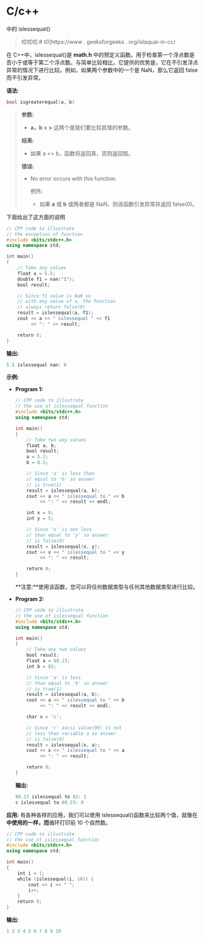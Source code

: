 # C/c++

中的 islessequal()

> 哎哎哎:# t0]https://www . geeksforgeeks . org/islaqual-in-cc/

在 C++中，islessequal()是 **math.h** 中的预定义函数。用于检查第一个浮点数是否小于或等于第二个浮点数。与简单比较相比，它提供的优势是，它在不引发浮点异常的情况下进行比较。例如，如果两个参数中的一个是 NaN，那么它返回 false 而不引发异常。

**语法:**

```cpp
bool isgreaterequal(a, b)

```

> **参数:**
> 
> *   **a，b = >** 这两个是我们要比较其值的参数。
> 
> **结果:**
> 
> *   如果 a <= b，函数将返回真，否则返回假。
> 
> **错误:**
> 
> *   No error occurs with this function.
>     
>     例外:
>     
>     
>     *   如果 **a** 或 **b** 或两者都是 NaN，则该函数引发异常并返回 false(0)。

下面给出了这方面的说明

```cpp
// CPP code to illustrate
// the exception of function
#include <bits/stdc++.h>
using namespace std;

int main()
{
    // Take any values
    float a = 5.5;
    double f1 = nan("1");
    bool result;

    // Since f1 value is NaN so
    // with any value of a, the function
    // always return false(0)
    result = islessequal(a, f1);
    cout << a << " islessequal " << f1
         << ": " << result;

    return 0;
}
```

**输出:**

```cpp
5.5 islessequal nan: 0

```

**示例:**

*   **Program 1:**

    ```cpp
    // CPP code to illustrate
    // the use of islessequal function
    #include <bits/stdc++.h>
    using namespace std;

    int main()
    {
        // Take two any values
        float a, b;
        bool result;
        a = 5.2;
        b = 8.5;

        // Since 'a' is less than
        // equal to 'b' so answer
        // is true(1)
        result = islessequal(a, b);
        cout << a << " islessequal to " << b
             << ": " << result << endl;

        int x = 8;
        int y = 5;

        // Since 'x' is not less
        // than equal to 'y' so answer
        // is false(0)
        result = islessequal(x, y);
        cout << x << " islessequal to " << y
             << ": " << result;

        return 0;
    }
    ```

    **注意:**使用该函数，您可以将任何数据类型与任何其他数据类型进行比较。

*   **Program 2:**

    ```cpp
    // CPP code to illustrate
    // the use of islessequal function
    #include <bits/stdc++.h>
    using namespace std;

    int main()
    {
        // Take any two values
        bool result;
        float a = 80.23;
        int b = 82;

        // Since 'a' is less
        // than equal to 'b' so answer
        // is true(1)
        result = islessequal(a, b);
        cout << a << " islessequal to " << b
             << ": " << result << endl;

        char x = 'c';

        // Since 'c' ascii value(99) is not
        // less than variable a so answer
        // is false(0)
        result = islessequal(x, a);
        cout << x << " islessequal to " << a
             << ": " << result;

        return 0;
    }
    ```

    **输出:**

    ```cpp
    80.23 islessequal to 82: 1
    c islessequal to 80.23: 0

    ```

**应用:**
有各种各样的应用，我们可以使用 islessequal()函数来比较两个值，就像在**中使用的一样，而**循环打印前 10 个自然数。

```cpp
// CPP code to illustrate
// the use of islessequal function
#include <bits/stdc++.h>
using namespace std;

int main()
{
    int i = 1;
    while (islessequal(i, 10)) {
        cout << i << " ";
        i++;
    }
    return 0;
}
```

**输出:**

```cpp
1 2 3 4 5 6 7 8 9 10 

```